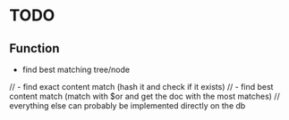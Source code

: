 # TODO

## Function

- find best matching tree/node

// - find exact content match (hash it and check if it exists)
// - find best content match (match with $or and get the doc with the most matches)
// everything else can probably be implemented directly on the db